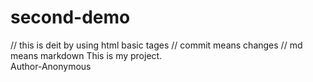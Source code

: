 # second-demo
// this is deit by using html basic tages 
//  commit means changes 
// md means markdown 
This is my project. <br>
Author-Anonymous
